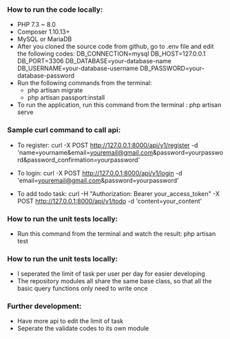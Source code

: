 
### How to run the code locally:
- PHP 7.3 ~ 8.0
- Composer 1.10.13+
- MySQL or MariaDB
- After you cloned the source code from github, go to .env file and edit the following codes:
	DB_CONNECTION=mysql
	DB_HOST=127.0.0.1
	DB_PORT=3306
	DB_DATABASE=your-database-name
	DB_USERNAME=your-database-username
	DB_PASSWORD=your-database-password
- Run the following commands from the terminal:
	- php artisan migrate
	- php artisan passport:install
- To run the application, run this command from the terminal : php artisan serve

### Sample curl command to call api:
- To register: curl -X POST http://127.0.0.1:8000/api/v1/register -d 'name=yourname&email=youremail@gmail.com&password=yourpassword&password_confirmation=yourpassword'

- To login: curl -X POST http://127.0.0.1:8000/api/v1/login -d 'email=youremail@gmail.com&password=yourpassword'

- To add todo task: curl -H "Authorization: Bearer your_access_token" -X POST http://127.0.0.1:8000/api/v1/todo -d 'content=your_content'

### How to run the unit tests locally:
- Run this command from the terminal and watch the result: php artisan test

### How to run the unit tests locally:
- I seperated the limit of task per user per day for easier developing
- The repository modules all share the same base class, so that all the basic query functions only need to write once

### Further development:
- Have more api to edit the limit of task
- Seperate the validate codes to its own module

